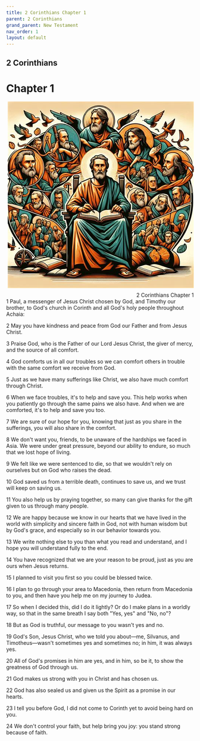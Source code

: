 ```yaml
---
title: 2 Corinthians Chapter 1
parent: 2 Corinthians
grand_parent: New Testament
nav_order: 1
layout: default
---
```


## 2 Corinthians

# Chapter 1

<div style="clear: both; text-align: right;">
    <img src="/assets/Image/2 Corinthians/500/1.jpg" alt="2 Corinthians Chapter 1" class="chapter-image" style="max-width: 100%; height: auto; float: right; margin: 0 0 10px 10px; padding-left: 10%;">
    <figcaption style="font-size: 14px;">2 Corinthians Chapter 1</figcaption>
</div>
1 Paul, a messenger of Jesus Christ chosen by God, and Timothy our brother, to God's church in Corinth and all God's holy people throughout Achaia:

2 May you have kindness and peace from God our Father and from Jesus Christ.

3 Praise God, who is the Father of our Lord Jesus Christ, the giver of mercy, and the source of all comfort.

4 God comforts us in all our troubles so we can comfort others in trouble with the same comfort we receive from God.

5 Just as we have many sufferings like Christ, we also have much comfort through Christ.

6 When we face troubles, it's to help and save you. This help works when you patiently go through the same pains we also have. And when we are comforted, it's to help and save you too.

7 We are sure of our hope for you, knowing that just as you share in the sufferings, you will also share in the comfort.

8 We don't want you, friends, to be unaware of the hardships we faced in Asia. We were under great pressure, beyond our ability to endure, so much that we lost hope of living.

9 We felt like we were sentenced to die, so that we wouldn't rely on ourselves but on God who raises the dead.

10 God saved us from a terrible death, continues to save us, and we trust will keep on saving us.

11 You also help us by praying together, so many can give thanks for the gift given to us through many people.

12 We are happy because we know in our hearts that we have lived in the world with simplicity and sincere faith in God, not with human wisdom but by God's grace, and especially so in our behavior towards you.

13 We write nothing else to you than what you read and understand, and I hope you will understand fully to the end.

14 You have recognized that we are your reason to be proud, just as you are ours when Jesus returns.

15 I planned to visit you first so you could be blessed twice.

16 I plan to go through your area to Macedonia, then return from Macedonia to you, and then have you help me on my journey to Judea.

17 So when I decided this, did I do it lightly? Or do I make plans in a worldly way, so that in the same breath I say both "Yes, yes" and "No, no"?

18 But as God is truthful, our message to you wasn't yes and no.

19 God's Son, Jesus Christ, who we told you about—me, Silvanus, and Timotheus—wasn't sometimes yes and sometimes no; in him, it was always yes.

20 All of God's promises in him are yes, and in him, so be it, to show the greatness of God through us.

21 God makes us strong with you in Christ and has chosen us.

22 God has also sealed us and given us the Spirit as a promise in our hearts.

23 I tell you before God, I did not come to Corinth yet to avoid being hard on you.

24 We don't control your faith, but help bring you joy: you stand strong because of faith.



